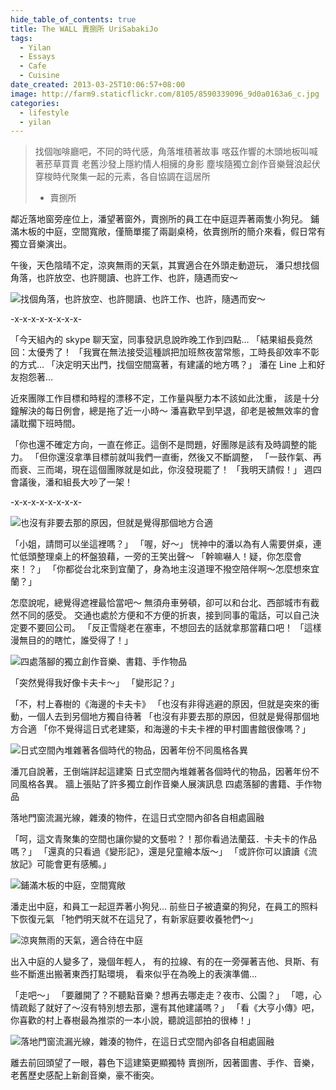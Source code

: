 ```yaml
---
hide_table_of_contents: true
title: The WALL 賣捌所 UriSabakiJo
tags:
  - Yilan
  - Essays
  - Cafe
  - Cuisine
date_created: 2013-03-25T10:06:57+08:00
image: http://farm9.staticflickr.com/8105/8590339096_9d0a0163a6_c.jpg
categories:
  - lifestyle
  - yilan
---
```


> 找個咖啡廳吧，不同的時代感，角落堆積著故事
> 喀茲作響的木頭地板叫喊著菸草買賣
> 老舊沙發上隱約情人相擁的身影
> 塵埃隨獨立創作音樂聲浪起伏
> 穿梭時代聚集一起的元素，各自協調在這居所
> - 賣捌所

鄰近落地窗旁座位上，潘望著窗外，賣捌所的員工在中庭逗弄著兩隻小狗兒。
鋪滿木板的中庭，空間寬敞，僅簡單擺了兩副桌椅，依賣捌所的簡介來看，假日常有獨立音樂演出。

午後，天色陰晴不定，涼爽無雨的天氣，其實適合在外頭走動遊玩，
潘只想找個角落，也許放空、也許閱讀、也許工作、也許，隨遇而安～

![找個角落，也許放空、也許閱讀、也許工作、也許，隨遇而安～](http://farm9.staticflickr.com/8385/8589246559_22ec3353fd_c.jpg)

-x-x-x-x-x-x-x-x-

「今天組內的 skype 聊天室，同事發訊息說昨晚工作到四點…
「結果組長竟然回：太優秀了！
「我實在無法接受這種誤把加班熬夜當常態，工時長卻效率不彰的方式…
「決定明天出門，找個空間窩著，有建議的地方嗎？」
潘在 Line 上和好友抱怨著…

近來團隊工作目標和時程的漂移不定，工作量與壓力本不該如此沈重，
該是十分鐘解決的每日例會，總是拖了近一小時～
潘喜歡早到早退，卻老是被無效率的會議耽擱下班時間。

「你也還不確定方向，一直在修正。這倒不是問題，好團隊是該有及時調整的能力。
「但你還沒拿準目標前就叫我們一直衝，然後又不斷調整，
「一鼓作氣、再而衰、三而竭，現在這個團隊就是如此，你沒發現罷了！
「我明天請假！」
週四會議後，潘和組長大吵了一架！

-x-x-x-x-x-x-x-x-

![也沒有非要去那的原因，但就是覺得那個地方合適](http://farm9.staticflickr.com/8391/8589247335_23fb5a3dc5_c.jpg)

「小姐，請問可以坐這裡嗎？」
「喔，好～」
恍神中的潘以為有人需要併桌，連忙低頭整理桌上的杯盤狼藉，一旁的王笑出聲～
「幹嘛嚇人！疑，你怎麼會來！？」
「你都從台北來到宜蘭了，身為地主沒道理不撥空陪伴啊～怎麼想來宜蘭？」

怎麼說呢，總覺得遮裡最恰當吧～
無須舟車勞頓，卻可以和台北、西部城市有截然不同的感受。
交通也處於方便和不方便的折衷，接到同事的電話，可以自己決定要不要回公司。
「反正雪隧老在塞車，不想回去的話就拿那當藉口吧！
「這樣漫無目的的瞎忙，誰受得了！」


![四處落腳的獨立創作音樂、書籍、手作物品](http://farm9.staticflickr.com/8111/8589223617_1ed6d4d2b2_c.jpg)

「突然覺得我好像卡夫卡～」
「變形記？」

「不，村上春樹的《海邊的卡夫卡》
「也沒有非得逃避的原因，但就是突來的衝動，一個人去到另個地方獨自待著
「也沒有非要去那的原因，但就是覺得那個地方合適
「你不覺得這日式老建築，和海邊的卡夫卡裡的甲村圖書館很像嗎？」

![日式空間內堆雜著各個時代的物品，因著年份不同風格各異](http://farm9.staticflickr.com/8090/8589239145_96e5e63735_c.jpg)

潘兀自說著，王倒端詳起這建築
日式空間內堆雜著各個時代的物品，因著年份不同風格各異。
牆上張貼了許多獨立創作音樂人展演訊息
四處落腳的書籍、手作物品

落地門窗流漏光線，雜湊的物件，在這日式空間內卻各自相處圓融

「呵，這文青聚集的空間也讓你變的文藝啦？！那你看過法蘭茲．卡夫卡的作品嗎？」
「還真的只看過《變形記》，還是兒童繪本版～」
「或許你可以讀讀《流放記》可能會更有感觸。」

![鋪滿木板的中庭，空間寬敞](http://farm9.staticflickr.com/8508/8590335650_467f5c1fb6_c.jpg)

潘走出中庭，和員工一起逗弄著小狗兒…
前些日子被遺棄的狗兒，在員工的照料下恢復元氣
「牠們明天就不在這兒了，有新家庭要收養牠們～」

![涼爽無雨的天氣，適合待在中庭](http://farm9.staticflickr.com/8109/8590329578_d6105caf4b_c.jpg)

出入中庭的人變多了，幾個年輕人，
有的拉線、有的在一旁彈著吉他、貝斯、有些不斷進出搬著東西打點環境，
看來似乎在為晚上的表演準備…

「走吧～」
「要離開了？不聽點音樂？想再去哪走走？夜市、公園？」
「嗯，心情疏鬆了就好了～沒有特別想去那，還有其他建議嗎？」
「看《大亨小傳》吧，你喜歡的村上春樹最為推崇的一本小說，聽說這部拍的很棒！」

![落地門窗流漏光線，雜湊的物件，在這日式空間內卻各自相處圓融](http://farm9.staticflickr.com/8093/8589222397_7f98418672_c.jpg)

離去前回頭望了一眼，暮色下這建築更顯獨特
賣捌所，因著圖書、手作、音樂，老舊歷史感配上新創音樂，豪不衝突。

